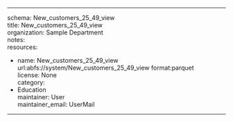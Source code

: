 


---  
schema: New_customers_25_49_view  
title: New_customers_25_49_view  
organization: Sample Department  
notes:   
resources:  
- name: New_customers_25_49_view 
 url:abfs://system/New_customers_25_49_view 
 format:parquet  
license: None  
category:
 - Education  
maintainer: User  
maintainer_email: UserMail  
---